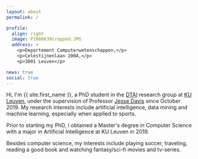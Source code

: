 ```yaml
---
layout: about
permalink: /

profile:
  align: right
  image: P1060639cropped.JPG
  address: >
    <p>Departement Computerwetenschappen,</p>
    <p>Celestijnenlaan 200A,</p>
    <p>3001 Leuven</p>

news: true
social: true
---
```


Hi, I'm {{ site.first_name }}, a PhD student in the <a href="https://dtai.cs.kuleuven.be/" target="_blank">DTAI</a> research group at <a href="https://www.kuleuven.be/kuleuven/" target="_blank">KU Leuven</a>, under the supervision of Professor <a href="https://people.cs.kuleuven.be/~jesse.davis/" target="_blank">Jesse Davis</a> since October 2019. My research interests include artificial intelligence, data mining and machine learning, especially when applied to sports. 

Prior to starting my PhD, I obtained a Master's degree in Computer Science with a major in Artificial Intelligence at KU Leuven in 2019.

Besides computer science, my interests include playing soccer, traveling, reading a good book and watching fantasy/sci-fi movies and tv-series.

<!-- You can find more information on my <a class="page-link" href="{{ site.ku_leuven_personnel_number | prepend: 'https://www.kuleuven.be/wieiswie/en/person/0' }}" target="_blank">KU Leuven who's who page.</a> -->